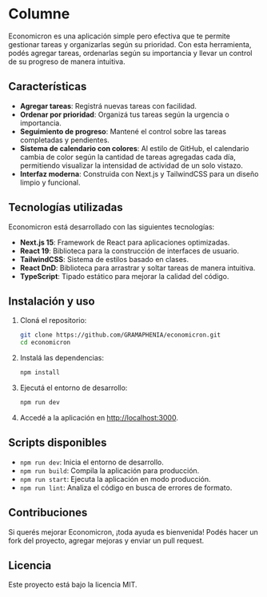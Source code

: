 # Columne

Economicron es una aplicación simple pero efectiva que te permite gestionar tareas y organizarlas según su prioridad. Con esta herramienta, podés agregar tareas, ordenarlas según su importancia y llevar un control de su progreso de manera intuitiva.

## Características

- **Agregar tareas**: Registrá nuevas tareas con facilidad.
- **Ordenar por prioridad**: Organizá tus tareas según la urgencia o importancia.
- **Seguimiento de progreso**: Mantené el control sobre las tareas completadas y pendientes.
- **Sistema de calendario con colores**: Al estilo de GitHub, el calendario cambia de color según la cantidad de tareas agregadas cada día, permitiendo visualizar la intensidad de actividad de un solo vistazo.
- **Interfaz moderna**: Construida con Next.js y TailwindCSS para un diseño limpio y funcional.

## Tecnologías utilizadas

Economicron está desarrollado con las siguientes tecnologías:

- **Next.js 15**: Framework de React para aplicaciones optimizadas.
- **React 19**: Biblioteca para la construcción de interfaces de usuario.
- **TailwindCSS**: Sistema de estilos basado en clases.
- **React DnD**: Biblioteca para arrastrar y soltar tareas de manera intuitiva.
- **TypeScript**: Tipado estático para mejorar la calidad del código.

## Instalación y uso

1. Cloná el repositorio:
   ```sh
   git clone https://github.com/GRAMAPHENIA/economicron.git
   cd economicron
   ```
2. Instalá las dependencias:
   ```sh
   npm install
   ```
3. Ejecutá el entorno de desarrollo:
   ```sh
   npm run dev
   ```
4. Accedé a la aplicación en [http://localhost:3000](http://localhost:3000).

## Scripts disponibles

- `npm run dev`: Inicia el entorno de desarrollo.
- `npm run build`: Compila la aplicación para producción.
- `npm run start`: Ejecuta la aplicación en modo producción.
- `npm run lint`: Analiza el código en busca de errores de formato.

## Contribuciones

Si querés mejorar Economicron, ¡toda ayuda es bienvenida! Podés hacer un fork del proyecto, agregar mejoras y enviar un pull request.

## Licencia

Este proyecto está bajo la licencia MIT.

